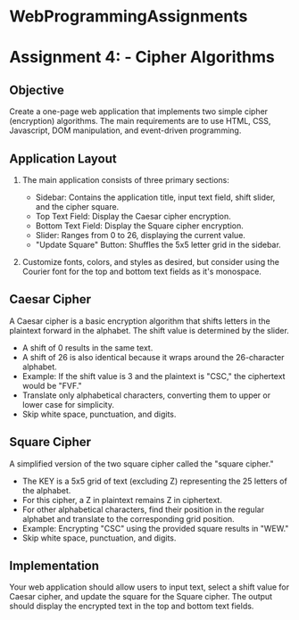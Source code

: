 # WebProgrammingAssignments
# Assignment 4: - Cipher Algorithms

## Objective
Create a one-page web application that implements two simple cipher (encryption) algorithms. The main requirements are to use HTML, CSS, Javascript, DOM manipulation, and event-driven programming.

## Application Layout
1. The main application consists of three primary sections:
   - Sidebar: Contains the application title, input text field, shift slider, and the cipher square.
   - Top Text Field: Display the Caesar cipher encryption.
   - Bottom Text Field: Display the Square cipher encryption.
   - Slider: Ranges from 0 to 26, displaying the current value.
   - "Update Square" Button: Shuffles the 5x5 letter grid in the sidebar.

2. Customize fonts, colors, and styles as desired, but consider using the Courier font for the top and bottom text fields as it's monospace.

## Caesar Cipher
A Caesar cipher is a basic encryption algorithm that shifts letters in the plaintext forward in the alphabet. The shift value is determined by the slider.

- A shift of 0 results in the same text.
- A shift of 26 is also identical because it wraps around the 26-character alphabet.
- Example: If the shift value is 3 and the plaintext is "CSC," the ciphertext would be "FVF."
- Translate only alphabetical characters, converting them to upper or lower case for simplicity.
- Skip white space, punctuation, and digits.

## Square Cipher
A simplified version of the two square cipher called the "square cipher."

- The KEY is a 5x5 grid of text (excluding Z) representing the 25 letters of the alphabet.
- For this cipher, a Z in plaintext remains Z in ciphertext.
- For other alphabetical characters, find their position in the regular alphabet and translate to the corresponding grid position.
- Example: Encrypting "CSC" using the provided square results in "WEW."
- Skip white space, punctuation, and digits.

## Implementation
Your web application should allow users to input text, select a shift value for Caesar cipher, and update the square for the Square cipher. The output should display the encrypted text in the top and bottom text fields.



